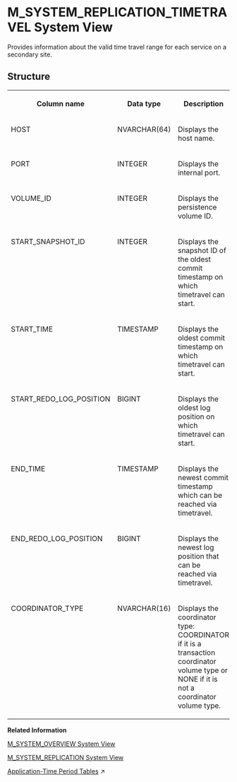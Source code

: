 <!-- loioaacf1660ac8144d38792a5760bef88bd -->

# M\_SYSTEM\_REPLICATION\_TIMETRAVEL System View

Provides information about the valid time travel range for each service on a secondary site.



## Structure


<table>
<tr>
<th valign="top">

Column name



</th>
<th valign="top">

Data type



</th>
<th valign="top">

Description



</th>
</tr>
<tr>
<td valign="top">

HOST



</td>
<td valign="top">

NVARCHAR\(64\)



</td>
<td valign="top">

Displays the host name.



</td>
</tr>
<tr>
<td valign="top">

PORT



</td>
<td valign="top">

INTEGER



</td>
<td valign="top">

Displays the internal port.



</td>
</tr>
<tr>
<td valign="top">

VOLUME\_ID



</td>
<td valign="top">

INTEGER



</td>
<td valign="top">

Displays the persistence volume ID.



</td>
</tr>
<tr>
<td valign="top">

START\_SNAPSHOT\_ID



</td>
<td valign="top">

INTEGER



</td>
<td valign="top">

Displays the snapshot ID of the oldest commit timestamp on which timetravel can start.



</td>
</tr>
<tr>
<td valign="top">

START\_TIME



</td>
<td valign="top">

TIMESTAMP



</td>
<td valign="top">

Displays the oldest commit timestamp on which timetravel can start.



</td>
</tr>
<tr>
<td valign="top">

START\_REDO\_LOG\_POSITION



</td>
<td valign="top">

BIGINT



</td>
<td valign="top">

Displays the oldest log position on which timetravel can start.



</td>
</tr>
<tr>
<td valign="top">

END\_TIME



</td>
<td valign="top">

TIMESTAMP



</td>
<td valign="top">

Displays the newest commit timestamp which can be reached via timetravel.



</td>
</tr>
<tr>
<td valign="top">

END\_REDO\_LOG\_POSITION



</td>
<td valign="top">

BIGINT



</td>
<td valign="top">

Displays the newest log position that can be reached via timetravel.



</td>
</tr>
<tr>
<td valign="top">

COORDINATOR\_TYPE



</td>
<td valign="top">

NVARCHAR\(16\)



</td>
<td valign="top">

Displays the coordinator type: COORDINATOR if it is a transaction coordinator volume type or NONE if it is not a coordinator volume type.



</td>
</tr>
</table>

**Related Information**  


[M\_SYSTEM\_OVERVIEW System View](m-system-overview-system-view-20c61f0.md "Provides an overview of system status including important resource usage information and alerts.")

[M\_SYSTEM\_REPLICATION System View](m-system-replication-system-view-4b263e6.md "Monitors system replication information.")

[Application-Time Period Tables](https://help.sap.com/viewer/f9c5015e72e04fffa14d7d4f7267d897/2023_2_QRC/en-US/2e37d6a82f7b48ccbfcc5a1a6ce490f5.html "Application-Time Period Tables allow you to manage and manipulate historical business data based on application-specific time periods which are independent of system time-stamps.") :arrow_upper_right:

